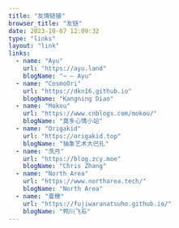 ```yaml
---
title: "友情链接"
browser_title: "友链"
date: 2023-10-07 12:09:32
type: "links"
layout: "link"
links:
  - name: "Ayu"
    url: "https://ayu.land"
    blogName: "~ — Ayu"
  - name: "CosmoOri"
    url: "https://dkn16.github.io"
    blogName: "Kangning Diao"
  - name: "Mokou"
    url: "https://www.cnblogs.com/mokou/"
    blogName: "莫多心情小站"
  - name: "Origakid"
    url: "https://origakid.top"
    blogName: "抽象艺术大巴扎"
  - name: "茨月"
    url: "https://blog.zcy.moe"
    blogName: "Chris Zhang"
  - name: "North Area"
    url: "https://www.northarea.tech/"
    blogName: "North Area"
  - name: "夏穂"
    url: "https://fujiwaranatsuho.github.io/"
    blogName: "鸭川飞石"
---
```

